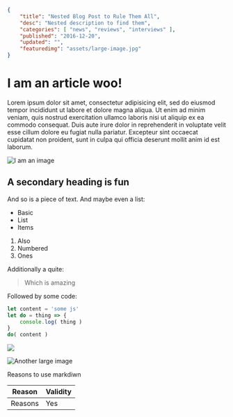 ```json
{
    "title": "Nested Blog Post to Rule Them All",
    "desc": "Nested description to find them",
    "categories": [ "news", "reviews", "interviews" ],
    "published": "2016-12-20",
    "updated": "",
    "featuredimg": "assets/large-image.jpg"
}
```
# I am an article woo!

Lorem ipsum dolor sit amet, consectetur adipisicing elit, sed do eiusmod
tempor incididunt ut labore et dolore magna aliqua. Ut enim ad minim veniam,
quis nostrud exercitation ullamco laboris nisi ut aliquip ex ea commodo
consequat. Duis aute irure dolor in reprehenderit in voluptate velit esse
cillum dolore eu fugiat nulla pariatur. Excepteur sint occaecat cupidatat non
proident, sunt in culpa qui officia deserunt mollit anim id est laborum.

![I am an image]( ../assets/large-image.jpg )

## A secondary heading is fun

And so is a piece of text. And maybe even a list:

- Basic
- List
- Items

1. Also
2. Numbered
3. Ones

Additionally a quite:

> Which is amazing

Followed by some code:

```javascript
let content = 'some js'
let do = thing => {
    console.log( thing )
}
do( content )
```

<img src='./assets/large-image.jpg' class='thumb' />

![Another large image]( ./assets/large-image.jpg )

Reasons to use markdiwn

| Reason | Validity |
| ------ | -------- |
| Reasons | Yes |
